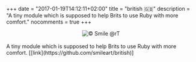 +++
date = "2017-01-19T14:12:11+02:00"
title = "british 🇬🇧"
description = "A tiny module which is supposed to help Brits to use Ruby with more comfort."
nocomments = true
+++

<div style="text-align:center"> <img title="© Smile @rT" src ="/img/projects/british/british.gif" /> </div>
<br />
A tiny module which is supposed to help Brits to use Ruby with more comfort. [[link](https://github.com/smileart/british)]
